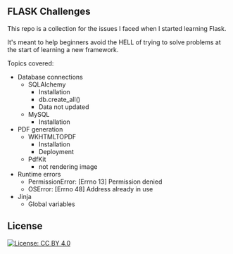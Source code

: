## FLASK Challenges
This repo is a collection for the issues I faced when I started learning Flask.

It's meant to help beginners avoid the HELL of trying to solve problems at the start of learning a new framework.

Topics covered:
 - Database connections
	 - SQLAlchemy
		 - Installation
		 - db.create_all()
		 - Data not updated
	 - MySQL
		 - Installation
 - PDF generation
	 - WKHTMLTOPDF
		 - Installation
		 - Deployment
	 - PdfKit
		 - not rendering image
 - Runtime errors
	 - PermissionError: [Errno 13] Permission denied
	 - OSError: [Errno 48] Address already in use
 - Jinja
	 - Global variables

## License

[![License: CC BY 4.0](https://img.shields.io/badge/License-CC%20BY%204.0-lightgrey.svg)](https://creativecommons.org/licenses/by/4.0/)
